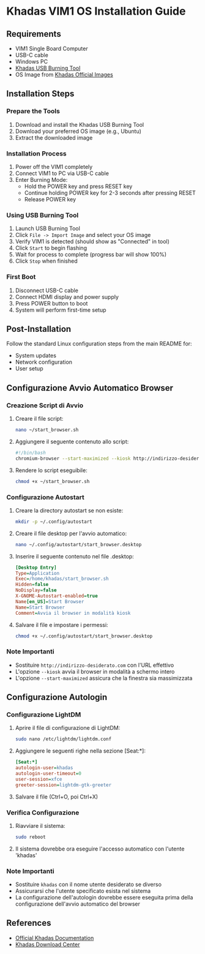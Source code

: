 # Khadas VIM1 OS Installation Guide

## Requirements
- VIM1 Single Board Computer
- USB-C cable
- Windows PC
- [Khadas USB Burning Tool](https://dl.khadas.com/products/usb_burning_tool/USBBurningTool_v2.2.0.zip)
- OS Image from [Khadas Official Images](https://dl.khadas.com/)

## Installation Steps

### Prepare the Tools
1. Download and install the Khadas USB Burning Tool
2. Download your preferred OS image (e.g., Ubuntu)
3. Extract the downloaded image

### Installation Process
1. Power off the VIM1 completely
2. Connect VIM1 to PC via USB-C cable
3. Enter Burning Mode:
   - Hold the POWER key and press RESET key
   - Continue holding POWER key for 2-3 seconds after pressing RESET
   - Release POWER key

### Using USB Burning Tool
1. Launch USB Burning Tool
2. Click `File -> Import Image` and select your OS image
3. Verify VIM1 is detected (should show as "Connected" in tool)
4. Click `Start` to begin flashing
5. Wait for process to complete (progress bar will show 100%)
6. Click `Stop` when finished

### First Boot
1. Disconnect USB-C cable
2. Connect HDMI display and power supply
3. Press POWER button to boot
4. System will perform first-time setup

## Post-Installation
Follow the standard Linux configuration steps from the main README for:
- System updates
- Network configuration
- User setup

## Configurazione Avvio Automatico Browser

### Creazione Script di Avvio
1. Creare il file script:
   ```bash
   nano ~/start_browser.sh
   ```

2. Aggiungere il seguente contenuto allo script:
   ```bash
   #!/bin/bash
   chromium-browser --start-maximized --kiosk http://indirizzo-desiderato.com
   ```

3. Rendere lo script eseguibile:
   ```bash
   chmod +x ~/start_browser.sh
   ```

### Configurazione Autostart
1. Creare la directory autostart se non esiste:
   ```bash
   mkdir -p ~/.config/autostart
   ```

2. Creare il file desktop per l'avvio automatico:
   ```bash
   nano ~/.config/autostart/start_browser.desktop
   ```

3. Inserire il seguente contenuto nel file .desktop:
   ```ini
   [Desktop Entry]
   Type=Application
   Exec=/home/khadas/start_browser.sh
   Hidden=false
   NoDisplay=false
   X-GNOME-Autostart-enabled=true
   Name[en_US]=Start Browser
   Name=Start Browser
   Comment=Avvia il browser in modalità kiosk
   ```

4. Salvare il file e impostare i permessi:
   ```bash
   chmod +x ~/.config/autostart/start_browser.desktop
   ```

### Note Importanti
- Sostituire `http://indirizzo-desiderato.com` con l'URL effettivo
- L'opzione `--kiosk` avvia il browser in modalità a schermo intero
- L'opzione `--start-maximized` assicura che la finestra sia massimizzata

## Configurazione Autologin

### Configurazione LightDM
1. Aprire il file di configurazione di LightDM:
   ```bash
   sudo nano /etc/lightdm/lightdm.conf
   ```

2. Aggiungere le seguenti righe nella sezione [Seat:*]:
   ```ini
   [Seat:*]
   autologin-user=khadas
   autologin-user-timeout=0
   user-session=xfce
   greeter-session=lightdm-gtk-greeter
   ```

3. Salvare il file (Ctrl+O, poi Ctrl+X)

### Verifica Configurazione
1. Riavviare il sistema:
   ```bash
   sudo reboot
   ```

2. Il sistema dovrebbe ora eseguire l'accesso automatico con l'utente 'khadas'

### Note Importanti
- Sostituire `khadas` con il nome utente desiderato se diverso
- Assicurarsi che l'utente specificato esista nel sistema
- La configurazione dell'autologin dovrebbe essere eseguita prima della configurazione dell'avvio automatico del browser

## References
- [Official Khadas Documentation](https://docs.khadas.com/products/sbc/vim1/install-os/install-os-into-emmc-via-usb-tool)
- [Khadas Download Center](https://dl.khadas.com/)